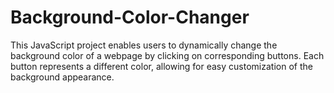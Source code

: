 # Background-Color-Changer
This JavaScript project enables users to dynamically change the background color of a webpage by clicking on corresponding buttons. Each button represents a different color, allowing for easy customization of the background appearance.
